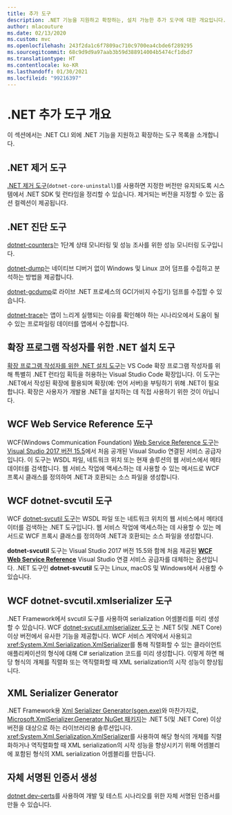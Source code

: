 ```yaml
---
title: 추가 도구
description: .NET 기능을 지원하고 확장하는, 설치 가능한 추가 도구에 대한 개요입니다.
author: mlacouture
ms.date: 02/13/2020
ms.custom: mvc
ms.openlocfilehash: 243f2da1c6f7809ac710c9700ea4cbde6f289295
ms.sourcegitcommit: 68c9d9d9a97aab3b59d388914004b5474cf1dbd7
ms.translationtype: HT
ms.contentlocale: ko-KR
ms.lasthandoff: 01/30/2021
ms.locfileid: "99216397"
---
```

# <a name="net-additional-tools-overview"></a>.NET 추가 도구 개요

이 섹션에서는 .NET CLI 외에 .NET 기능을 지원하고 확장하는 도구 목록을 소개합니다.

## <a name="net-uninstall-tool"></a>.NET 제거 도구

[.NET 제거 도구](https://github.com/dotnet/cli-lab/releases)(`dotnet-core-uninstall`)를 사용하면 지정한 버전만 유지되도록 시스템에서 .NET SDK 및 런타임을 정리할 수 있습니다. 제거되는 버전을 지정할 수 있는 옵션 컬렉션이 제공됩니다.

## <a name="net-diagnostic-tools"></a>.NET 진단 도구

[dotnet-counters](../diagnostics/dotnet-counters.md)는 1단계 상태 모니터링 및 성능 조사를 위한 성능 모니터링 도구입니다.

[dotnet-dump](../diagnostics/dotnet-dump.md)는 네이티브 디버거 없이 Windows 및 Linux 코어 덤프를 수집하고 분석하는 방법을 제공합니다.

[dotnet-gcdump](../diagnostics/dotnet-gcdump.md)로 라이브 .NET 프로세스의 GC(가비지 수집기) 덤프를 수집할 수 있습니다.

[dotnet-trace](../diagnostics/dotnet-trace.md)는 앱이 느리게 실행되는 이유를 확인해야 하는 시나리오에서 도움이 될 수 있는 프로파일링 데이터를 앱에서 수집합니다.

## <a name="net-install-tool-for-extension-authors"></a>확장 프로그램 작성자를 위한 .NET 설치 도구

[확장 프로그램 작성자를 위한 .NET 설치 도구](https://github.com/dotnet/vscode-dotnet-runtime)는 VS Code 확장 프로그램 작성자를 위해 특별히 .NET 런타임 획득을 허용하는 Visual Studio Code 확장입니다. 이 도구는 .NET에서 작성된 확장에 활용되며 확장(예: 언어 서버)을 부팅하기 위해 .NET이 필요합니다. 확장은 사용자가 개발용 .NET을 설치하는 데 직접 사용하기 위한 것이 아닙니다.

## <a name="wcf-web-service-reference-tool"></a>WCF Web Service Reference 도구

WCF(Windows Communication Foundation) [Web Service Reference 도구](wcf-web-service-reference-guide.md)는 [Visual Studio 2017 버전 15.5](/visualstudio/releasenotes/vs2017-relnotes-v15.5#WCFTools)에서 처음 공개된 Visual Studio 연결된 서비스 공급자입니다. 이 도구는 WSDL 파일, 네트워크 위치 또는 현재 솔루션의 웹 서비스에서 메타데이터를 검색합니다. 웹 서비스 작업에 액세스하는 데 사용할 수 있는 메서드로 WCF 프록시 클래스를 정의하여 .NET과 호환되는 소스 파일을 생성합니다.

## <a name="wcf-dotnet-svcutil-tool"></a>WCF dotnet-svcutil 도구

WCF [dotnet-svcutil 도구](dotnet-svcutil-guide.md)는 WSDL 파일 또는 네트워크 위치의 웹 서비스에서 메타데이터를 검색하는 .NET 도구입니다. 웹 서비스 작업에 액세스하는 데 사용할 수 있는 메서드로 WCF 프록시 클래스를 정의하여 .NET과 호환되는 소스 파일을 생성합니다.

**dotnet-svcutil** 도구는 Visual Studio 2017 버전 15.5와 함께 처음 제공된 [**WCF Web Service Reference**](wcf-web-service-reference-guide.md) Visual Studio 연결 서비스 공급자를 대체하는 옵션입니다. .NET 도구인 **dotnet-svcutil** 도구는 Linux, macOS 및 Windows에서 사용할 수 있습니다.

## <a name="wcf-dotnet-svcutilxmlserializer-tool"></a>WCF dotnet-svcutil.xmlserializer 도구

.NET Framework에서 svcutil 도구를 사용하여 serialization 어셈블리를 미리 생성할 수 있습니다. WCF [dotnet-svcutil.xmlserializer 도구](dotnet-svcutil.xmlserializer-guide.md) 는 .NET 5(및 .NET Core) 이상 버전에서 유사한 기능을 제공합니다. WCF 서비스 계약에서 사용되고 <xref:System.Xml.Serialization.XmlSerializer>를 통해 직렬화할 수 있는 클라이언트 애플리케이션의 형식에 대해 C# serialization 코드를 미리 생성합니다. 이렇게 하면 해당 형식의 개체를 직렬화 또는 역직렬화할 때 XML serialization의 시작 성능이 향상됩니다.

## <a name="xml-serializer-generator"></a>XML Serializer Generator

.NET Framework용 [Xml Serializer Generator(sgen.exe)](../../standard/serialization/xml-serializer-generator-tool-sgen-exe.md)와 마찬가지로, [Microsoft.XmlSerializer.Generator NuGet 패키지](https://www.nuget.org/packages/Microsoft.XmlSerializer.Generator)는 .NET 5(및 .NET Core) 이상 버전을 대상으로 하는 라이브러리용 솔루션입니다. <xref:System.Xml.Serialization.XmlSerializer>를 사용하여 해당 형식의 개체를 직렬화하거나 역직렬화할 때 XML serialization의 시작 성능을 향상시키기 위해 어셈블리에 포함된 형식의 XML serialization 어셈블리를 만듭니다.

## <a name="generating-self-signed-certificates"></a>자체 서명된 인증서 생성

[dotnet dev-certs](self-signed-certificates-guide.md)를 사용하여 개발 및 테스트 시나리오를 위한 자체 서명된 인증서를 만들 수 있습니다.
